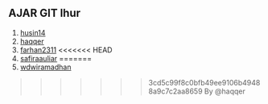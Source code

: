 AJAR GIT lhur
--------

1. [husin14](github.com/husin14)
2. [haqqer](github.com/haqqer)
3. [farhan2311](github.com/farhan2311)
<<<<<<< HEAD
4. [safiraauliar](github.com/safiraauliar)
=======
4. [wdwiramadhan](github.com/wdwiramadhan)

>>>>>>> 3cd5c99f8c0bfb49ee9106b49488a9c7c2aa8659
By @haqqer
